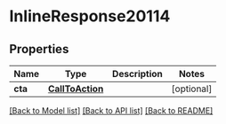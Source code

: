# InlineResponse20114

## Properties
Name | Type | Description | Notes
------------ | ------------- | ------------- | -------------
**cta** | [**CallToAction**](CallToAction.md) |  | [optional] 

[[Back to Model list]](../README.md#documentation-for-models) [[Back to API list]](../README.md#documentation-for-api-endpoints) [[Back to README]](../README.md)


